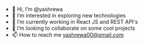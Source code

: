 - 👋 Hi, I’m @yashrewa
- 👀 I’m interested in exploring new technologies
- 🌱 I’m currently working in React JS and REST API's
- 💞️ I’m looking to collaborate on some cool projects
- 📫 How to reach me yashrewa00@gmail.com

<!---
yashrewa/yashrewa is a ✨ special ✨ repository because its `README.md` (this file) appears on your GitHub profile.
You can click the Preview link to take a look at your changes.
--->
